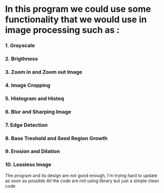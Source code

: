 # In this program we could use some functionality that we would use in image processing such as : 
### 1. Grayscale
### 2. Brigthness
### 3. Zoom in and Zoom out Image
### 4. Image Cropping
### 5. Histogram and Histeq
### 6. Blur  and Sharping Image
### 7. Edge Detection
### 8. Base Treshold and Seed Region Growth
### 9. Erosion and Dilation
### 10. Lossless Image

The program and its design are not good enough, I'm trying hard to update as soon as possible 
All the code are not using library  but just a simple clean code

